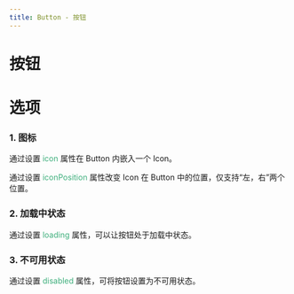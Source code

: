 ```yaml
---
title: Button - 按钮
---
```

# 按钮
<ClientOnly>
  <button-demos></button-demos>
</ClientOnly>

# 选项
### 1. 图标
通过设置 <font color="#3eaf7c">icon</font> 属性在 Button 内嵌入一个 Icon。  

通过设置 <font color="#3eaf7c">iconPosition</font> 属性改变 Icon 在 Button 中的位置，仅支持“左，右”两个位置。

### 2. 加载中状态
通过设置 <font color="#3eaf7c">loading</font> 属性，可以让按钮处于加载中状态。

### 3. 不可用状态
通过设置 <font color="#3eaf7c">disabled</font> 属性，可将按钮设置为不可用状态。
  
<ClientOnly>
  <button-demo2></button-demo2>
</ClientOnly>
